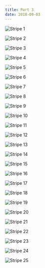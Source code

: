 ```yaml
---
title: Part 3
date: 2018-09-03
---
```



![Stripe 1](4-HelloooGatsbyStripe-105-Pay-25.jpg)

![Stripe 2](4.12-HelloooGatsbyStripe-106-Pay-25.jpg)

![Stripe 3](4.13-HelloooGatsbyStripe-107-Pay-25.jpg)

![Stripe 4](4.14-HelloooGatsbyStripe-108-Pay-25.jpg)

![Stripe 5](5.10-HelloooGatsbyStripe-109-Pay-25.jpg)

![Stripe 6](5.11-HelloooGatsbyStripe-110-Pay-25.jpg)

![Stripe 7](5.12-HelloooGatsbyStripe-111-Pay-25.jpg)

![Stripe 8](6.10-HelloooGatsbyStripe-152-ServerlessError-The_security-token-gatsby-v1-1-58.jpg)

![Stripe 9](7.10-HelloooGatsbyStripe-127-checkout-modal.jpg)

![Stripe 10](8.10-HelloooGatsbyStripe-12-checkout-modal-Jerry-Seinfeld-and-Kramer.jpg)

![Stripe 11](8.11-HelloooGatsbyStripe-127-checkout-modal.jpg)

![Stripe 12](8.12-HelloooGatsbyStripe-128-checkout-modal.jpg)

![Stripe 13]()

![Stripe 14]()

![Stripe 15]()

![Stripe 16]()

![Stripe 17]()

![Stripe 18]()

![Stripe 19]()

![Stripe 20]()

![Stripe 21]()

![Stripe 22]()

![Stripe 23]()

![Stripe 24]()

![Stripe 25]()







